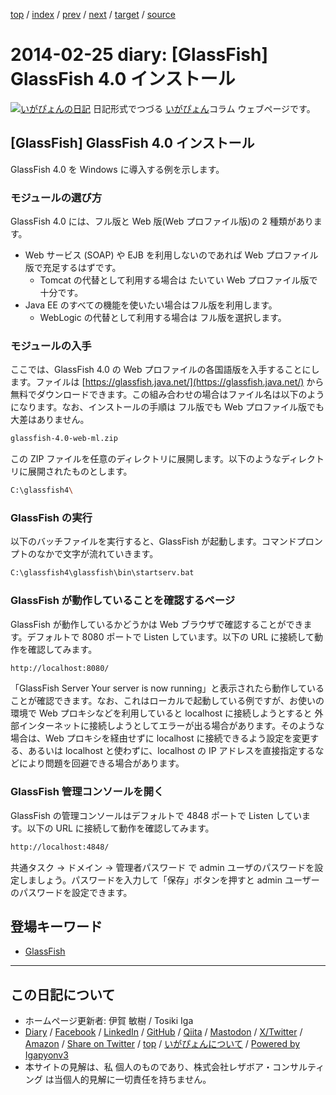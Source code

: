 [top](../index.html) 
 / [index](index.html) 
 / [prev](ig140223.html) 
 / [next](ig140226.html) 
 / [target](https://www.igapyon.jp/igapyon/diary/2014/ig140225.html) 
 / [source](https://github.com/igapyon/diary/blob/master/2014/ig140225.src.md) 

2014-02-25 diary: [GlassFish] GlassFish 4.0 インストール
=====================================================================================================
[![いがぴょんの日記](https://www.igapyon.jp/igapyon/diary/images/iga202308_64.jpg "いがぴょん")](https://www.igapyon.jp/igapyon/diary/memo/memoigapyon.html) 日記形式でつづる [いがぴょん](https://www.igapyon.jp/igapyon/diary/memo/memoigapyon.html)コラム ウェブページです。

## [GlassFish] GlassFish 4.0 インストール

GlassFish 4.0 を Windows に導入する例を示します。


### モジュールの選び方

GlassFish 4.0 には、フル版と Web 版(Web プロファイル版)の 2 種類があります。

* Web サービス (SOAP) や EJB を利用しないのであれば Web プロファイル版で充足するはずです。
  * Tomcat の代替として利用する場合は たいてい Web プロファイル版で十分です。
* Java EE のすべての機能を使いたい場合はフル版を利用します。
  * WebLogic の代替として利用する場合は フル版を選択します。



### モジュールの入手

ここでは、GlassFish 4.0 の Web プロファイルの各国語版を入手することにします。ファイルは [https://glassfish.java.net/](https://glassfish.java.net/) から無料でダウンロードできます。この組み合わせの場合はファイル名は以下のようになります。なお、インストールの手順は フル版でも Web プロファイル版でも 大差はありません。

```sh
glassfish-4.0-web-ml.zip
```


この ZIP ファイルを任意のディレクトリに展開します。以下のようなディレクトリに展開されたものとします。

```sh
C:\glassfish4\
```



### GlassFish の実行

以下のバッチファイルを実行すると、GlassFish が起動します。コマンドプロンプトのなかで文字が流れていきます。

```sh
C:\glassfish4\glassfish\bin\startserv.bat
```



### GlassFish が動作していることを確認するページ

GlassFish が動作しているかどうかは Web ブラウザで確認することができます。デフォルトで 8080 ポートで Listen しています。以下の URL に接続して動作を確認してみます。

```sh
http://localhost:8080/
```

「GlassFish Server   Your server is now running」と表示されたら動作していることが確認できます。なお、これはローカルで起動している例ですが、お使いの環境で Web プロキシなどを利用していると localhost に接続しようとすると 外部インターネットに接続しようとしてエラーが出る場合があります。そのような場合は、Web プロキシを経由せずに localhost に接続できるよう設定を変更する、あるいは localhost と使わずに、localhost の IP アドレスを直接指定するなどにより問題を回避できる場合があります。


### GlassFish 管理コンソールを開く

GlassFish の管理コンソールはデフォルトで 4848 ポートで Listen しています。以下の URL に接続して動作を確認してみます。

```sh
http://localhost:4848/
```

共通タスク → ドメイン → 管理者パスワード で admin ユーザのパスワードを設定しましょう。パスワードを入力して「保存」ボタンを押すと admin ユーザーのパスワードを設定できます。

## 登場キーワード

* [GlassFish](../keyword/glassfish.html)

----------------------------------------------------------------------------------------------------

## この日記について

* ホームページ更新者: 伊賀 敏樹 / Tosiki Iga
* [Diary](https://www.igapyon.jp/igapyon/diary/) / [Facebook](https://www.facebook.com/igapyon) / [LinkedIn](https://www.linkedin.com/in/toshikiiga) / [GitHub](https://github.com/igapyon) / [Qiita](https://qiita.com/igapyon) / [Mastodon](https://social.vivaldi.net/@igapyon) / [X/Twitter](https://twitter.com/ToshikiIga) / [Amazon](https://www.amazon.co.jp/%E4%BC%8A%E8%B3%80-%E6%95%8F%E6%A8%B9/e/B004LTQWCQ) / 
[Share on Twitter](https://twitter.com/intent/tweet?hashtags=igapyon%2Cdiary%2C%E3%81%84%E3%81%8C%E3%81%B4%E3%82%87%E3%82%93%2CGlassFish&text=%5BGlassFish%5D+GlassFish+4.0+%E3%82%A4%E3%83%B3%E3%82%B9%E3%83%88%E3%83%BC%E3%83%AB&url=https%3A%2F%2Fwww.igapyon.jp%2Figapyon%2Fdiary%2F2014%2Fig140225.html) / [top](../index.html) / [いがぴょんについて](https://www.igapyon.jp/igapyon/diary/memo/memoigapyon.html) / [Powered by Igapyonv3](https://github.com/igapyon/igapyonv3)
* 本サイトの見解は、私 個人のものであり、株式会社レザボア・コンサルティング は当個人的見解に一切責任を持ちません。 
